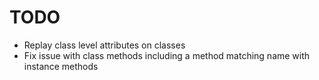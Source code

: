 # TODO

- Replay class level attributes on classes
- Fix issue with class methods including a method matching name with instance methods

